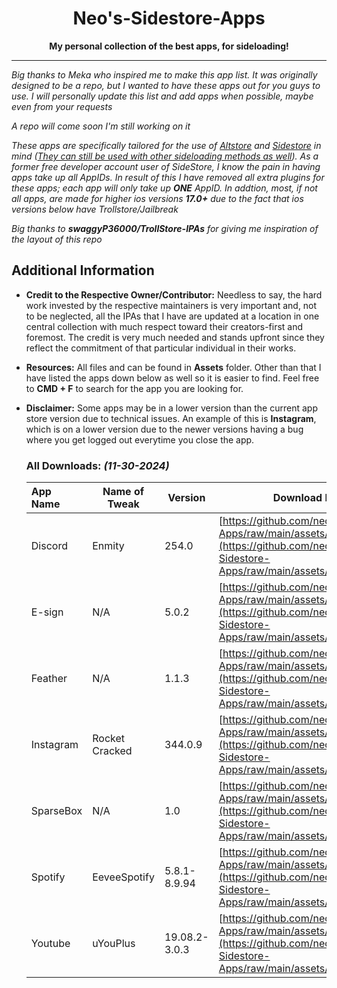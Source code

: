 <h1 align="center">Neo's-Sidestore-Apps</h1>

<p align="center"><strong>My personal collection of the best apps, for sideloading!</strong></p>
    
---

*Big thanks to Meka who inspired me to make this app list. It was originally designed to be a repo, but I wanted to have these apps out for you guys to use. I will personally update this list and add apps when possible, maybe even from your requests* 

*A repo will come soon I'm still working on it*

*These apps are specifically tailored for the use of [Altstore](https://altstore.io) and [Sidestore](https://sidestore.io) in mind (<u>They can still be used with other sideloading methods as well</u>). As a former free developer account user of SideStore, I know the pain in having apps take up all AppIDs. In result of this I have removed all extra plugins for these apps; each app will only take up **ONE** AppID.
In addtion, most, if not all apps, are made for higher ios versions **17.0+** due to the fact that ios versions below have Trollstore/Jailbreak*

*Big thanks to **swaggyP36000/TrollStore-IPAs** for giving me inspiration of the layout of this repo*


## Additional Information
- **Credit to the Respective Owner/Contributor:** Needless to say, the hard work invested by the respective maintainers is very important and, not to be neglected, all the IPAs that I have are updated at a location in one central collection with much respect toward their creators-first and foremost. The credit is very much needed and stands upfront since they reflect the commitment of that particular individual in their works.

- **Resources:** All files and can be found in **Assets** folder. Other than that I have listed the apps down below as well so it is easier to find. Feel free to **CMD + F** to search for the app you are looking for. 

- **Disclaimer:** Some apps may be in a lower version than the current app store version due to technical issues. An example of this is **Instagram**, which is on a lower version due to the newer versions having a bug where you get logged out everytime you close the app.


   ### All Downloads: *(11-30-2024)*
   
    | App Name | Name of Tweak | Version |Download Link |
    |:------------------|---------------|------------|----------|
    | Discord | Enmity | 254.0 |[https://github.com/neoarz/Neos-Apps/raw/main/assets/Discord.ipa](https://github.com/neoarz/Neos-Sidestore-Apps/raw/main/assets/Discord.ipa) |
    | E-sign | N/A | 5.0.2 | [https://github.com/neoarz/Neos-Apps/raw/main/assets/ESign.ipa](https://github.com/neoarz/Neos-Sidestore-Apps/raw/main/assets/ESign.ipa) |
    | Feather | N/A | 1.1.3 | [https://github.com/neoarz/Neos-Apps/raw/main/assets/Feather.ipa](https://github.com/neoarz/Neos-Sidestore-Apps/raw/main/assets/Feather.ipa) |
    | Instagram | Rocket Cracked | 344.0.9 | [https://github.com/neoarz/Neos-Apps/raw/main/assets/Instgram.ipa](https://github.com/neoarz/Neos-Sidestore-Apps/raw/main/assets/Instagram.ipa) |
    | SparseBox | N/A | 1.0 | [https://github.com/neoarz/Neos-Apps/raw/main/assets/Sparsebox.ipa](https://github.com/neoarz/Neos-Sidestore-Apps/raw/main/assets/Sparsebox.ipa) |
    | Spotify | EeveeSpotify | 5.8.1-8.9.94 | [https://github.com/neoarz/Neos-Apps/raw/main/assets/Spotify.ipa](https://github.com/neoarz/Neos-Sidestore-Apps/raw/main/assets/Spotify.ipa) |
    | Youtube | uYouPlus | 19.08.2-3.0.3 | [https://github.com/neoarz/Neos-Apps/raw/main/assets/YouTube.ipa](https://github.com/neoarz/Neos-Sidestore-Apps/raw/main/assets/YouTube.ipa) |
    
  
